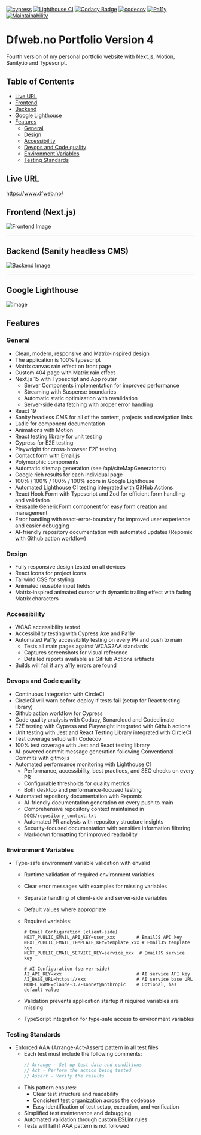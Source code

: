 [![cypress](https://github.com/w3bdesign/dfweb-v4/actions/workflows/cypress.yml/badge.svg)](https://github.com/w3bdesign/dfweb-v4/actions/workflows/cypress.yml)
[![Lighthouse CI](https://github.com/w3bdesign/dfweb-v4/actions/workflows/lighthouse.yml/badge.svg)](https://github.com/w3bdesign/dfweb-v4/actions/workflows/lighthouse.yml)
[![Codacy Badge](https://app.codacy.com/project/badge/Grade/3e803ad0f17146b78bbed9850eb1461f)](https://app.codacy.com/gh/w3bdesign/dfweb-v4/dashboard?utm_source=gh&utm_medium=referral&utm_content=&utm_campaign=Badge_grade)
[![codecov](https://codecov.io/gh/w3bdesign/dfweb-v4/graph/badge.svg?token=AHQW8WQ6U8)](https://codecov.io/gh/w3bdesign/dfweb-v4)
[![Pa11y](https://github.com/w3bdesign/dfweb-v4/actions/workflows/pa11y.yml/badge.svg)](https://github.com/w3bdesign/dfweb-v4/actions/workflows/pa11y.yml)
[![Maintainability](https://api.codeclimate.com/v1/badges/8d5cae5017b1a9698843/maintainability)](https://codeclimate.com/github/w3bdesign/dfweb-v4/maintainability)

# Dfweb.no Portfolio Version 4

Fourth version of my personal portfolio website with Next.js, Motion, Sanity.io and Typescript.

## Table of Contents

- [Live URL](#live-url)
- [Frontend](#frontend)
- [Backend](#backend)
- [Google Lighthouse](#google-lighthouse)
- [Features](#features)
  - [General](#general)
  - [Design](#design)
  - [Accessibility](#accessibility)
  - [Devops and Code quality](#devops-and-code-quality)
  - [Environment Variables](#environment-variables)
  - [Testing Standards](#testing-standards)

## Live URL

<https://www.dfweb.no/>

## Frontend (Next.js)

<img src="/public/images/frontend.png" alt="Frontend Image" />

---

## Backend (Sanity headless CMS)

<img src="https://github.com/user-attachments/assets/67099a89-0cda-458a-9fcd-ab09b016ace4" alt="Backend Image" />

---

## Google Lighthouse

![image](https://github.com/user-attachments/assets/418aa995-1913-4946-b6f8-5ca8eb9d07a5)

## Features

### General

- Clean, modern, responsive and Matrix-inspired design
- The application is 100% typescript
- Matrix canvas rain effect on front page
- Custom 404 page with Matrix rain effect
- Next.js 15 with Typescript and App router
  - Server Components implementation for improved performance
  - Streaming with Suspense boundaries
  - Automatic static optimization with revalidation
  - Server-side data fetching with proper error handling
- React 19
- Sanity headless CMS for all of the content, projects and navigation links
- Ladle for component documentation
- Animations with Motion
- React testing library for unit testing
- Cypress for E2E testing
- Playwright for cross-browser E2E testing
- Contact form with Email.js
- Polymorphic components
- Automatic sitemap generation (see /api/siteMapGenerator.ts)
- Google rich results for each individual page
- 100% / 100% / 100% / 100% score in Google Lighthouse
- Automated Lighthouse CI testing integrated with GitHub Actions
- React Hook Form with Typescript and Zod for efficient form handling and validation
- Reusable GenericForm component for easy form creation and management
- Error handling with react-error-boundary for improved user experience and easier debugging
- AI-friendly repository documentation with automated updates (Repomix with Github action workflow)

### Design

- Fully responsive design tested on all devices
- React Icons for project icons
- Tailwind CSS for styling
- Animated reusable input fields
- Matrix-inspired animated cursor with dynamic trailing effect with fading Matrix characters

### Accessibility

- WCAG accessibility tested
- Accessibility testing with Cypress Axe and Pa11y
- Automated Pa11y accessibility testing on every PR and push to main
  - Tests all main pages against WCAG2AA standards
  - Captures screenshots for visual reference
  - Detailed reports available as GitHub Actions artifacts
- Builds will fail if any a11y errors are found

### Devops and Code quality

- Continuous Integration with CircleCI
- CircleCI will warn before deploy if tests fail (setup for React testing library)
- Github action workflow for Cypress
- Code quality analysis with Codacy, Sonarcloud and Codeclimate
- E2E testing with Cypress and Playwright integrated with Github actions
- Unit testing with Jest and React Testing Library integrated with CircleCI
- Test coverage setup with Codecov
- 100% test coverage with Jest and React testing library
- AI-powered commit message generation following Conventional Commits with gitmojis
- Automated performance monitoring with Lighthouse CI
  - Performance, accessibility, best practices, and SEO checks on every PR
  - Configurable thresholds for quality metrics
  - Both desktop and performance-focused testing
- Automated repository documentation with Repomix
  - AI-friendly documentation generation on every push to main
  - Comprehensive repository context maintained in `DOCS/repository_context.txt`
  - Automated PR analysis with repository structure insights
  - Security-focused documentation with sensitive information filtering
  - Markdown formatting for improved readability

### Environment Variables

- Type-safe environment variable validation with envalid

  - Runtime validation of required environment variables
  - Clear error messages with examples for missing variables
  - Separate handling of client-side and server-side variables
  - Default values where appropriate
  - Required variables:

    ```env
    # Email Configuration (client-side)
    NEXT_PUBLIC_EMAIL_API_KEY=user_xxx        # EmailJS API key
    NEXT_PUBLIC_EMAIL_TEMPLATE_KEY=template_xxx # EmailJS template key
    NEXT_PUBLIC_EMAIL_SERVICE_KEY=service_xxx  # EmailJS service key

    # AI Configuration (server-side)
    AI_API_KEY=xxx                            # AI service API key
    AI_BASE_URL=https://xxx                   # AI service base URL
    MODEL_NAME=claude-3.7-sonnet@anthropic    # Optional, has default value
    ```

  - Validation prevents application startup if required variables are missing
  - TypeScript integration for type-safe access to environment variables

### Testing Standards

- Enforced AAA (Arrange-Act-Assert) pattern in all test files
  - Each test must include the following comments:
    ```typescript
    // Arrange - Set up test data and conditions
    // Act - Perform the action being tested
    // Assert - Verify the results
    ```
  - This pattern ensures:
    - Clear test structure and readability
    - Consistent test organization across the codebase
    - Easy identification of test setup, execution, and verification
  - Simplified test maintenance and debugging
  - Automated validation through custom ESLint rules
  - Tests will fail if AAA pattern is not followed